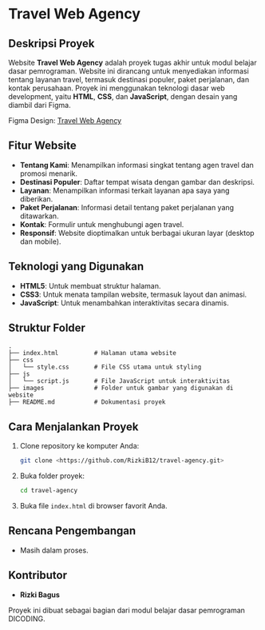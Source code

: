 # Travel Web Agency

## Deskripsi Proyek

Website **Travel Web Agency** adalah proyek tugas akhir untuk modul belajar dasar pemrograman. Website ini dirancang untuk menyediakan informasi tentang layanan travel, termasuk destinasi populer, paket perjalanan, dan kontak perusahaan. Proyek ini menggunakan teknologi dasar web development, yaitu **HTML**, **CSS**, dan **JavaScript**, dengan desain yang diambil dari Figma.

Figma Design: [Travel Web Agency](https://www.figma.com/design/ZpJD4tw8FNN7QuyWaHdFVu/Design-Travel-Web-Agency?node-id=3-39&node-type=frame&t=5RJRjC6Mep5o8m9S-0)

## Fitur Website

- **Tentang Kami**: Menampilkan informasi singkat tentang agen travel dan promosi menarik.
- **Destinasi Populer**: Daftar tempat wisata dengan gambar dan deskripsi.
- **Layanan**: Menampilkan informasi terkait layanan apa saya yang diberikan.
- **Paket Perjalanan**: Informasi detail tentang paket perjalanan yang ditawarkan.
- **Kontak**: Formulir untuk menghubungi agen travel.
- **Responsif**: Website dioptimalkan untuk berbagai ukuran layar (desktop dan mobile).

## Teknologi yang Digunakan

- **HTML5**: Untuk membuat struktur halaman.
- **CSS3**: Untuk menata tampilan website, termasuk layout dan animasi.
- **JavaScript**: Untuk menambahkan interaktivitas secara dinamis.

## Struktur Folder

```
.
├── index.html          # Halaman utama website
├── css
│   └── style.css       # File CSS utama untuk styling
├── js
│   └── script.js       # File JavaScript untuk interaktivitas
├── images              # Folder untuk gambar yang digunakan di website
├── README.md           # Dokumentasi proyek
```

## Cara Menjalankan Proyek

1. Clone repository ke komputer Anda:
   ```bash
   git clone <https://github.com/RizkiB12/travel-agency.git>
   ```
2. Buka folder proyek:
   ```bash
   cd travel-agency
   ```
3. Buka file `index.html` di browser favorit Anda.

## Rencana Pengembangan

- Masih dalam proses.

## Kontributor

- **Rizki Bagus**

Proyek ini dibuat sebagai bagian dari modul belajar dasar pemrograman DICODING.
